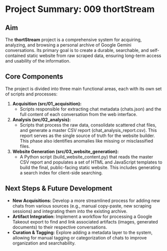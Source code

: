 # **Project Summary: 009 thortStream**

## **Aim**

The **thortStream** project is a comprehensive system for acquiring, analyzing, and browsing a personal archive of Google Gemini conversations. Its primary goal is to create a durable, searchable, and self-contained static website from raw scraped data, ensuring long-term access and usability of the information.

## **Core Components**

The project is divided into three main functional areas, each with its own set of scripts and processes:

1. **Acquisition (src/01\_acquisition):**  
   * Scripts responsible for extracting chat metadata (chats.json) and the full content of each conversation from the web interface.  
2. **Analysis (src/02\_analysis):**  
   * Scripts that process the raw data, consolidate scattered chat files, and generate a master CSV report (chat\_analysis\_report.csv). This report serves as the single source of truth for the website builder. This phase also identifies anomalies like missing or misclassified files.  
3. **Website Generation (src/03\_website\_generation):**  
   * A Python script (build\_website\_content.py) that reads the master CSV report and populates a set of HTML and JavaScript templates to build the final, public-facing static website. This includes generating a search index for client-side searching.

## **Next Steps & Future Development**

* **New Acquisitions:** Develop a more streamlined process for adding new chats from various sources (e.g., manual copy-paste, new scraping sessions) and integrating them into the existing archive.  
* **Artifact Integration:** Implement a workflow for processing a Google Takeout export to find and link associated artifacts (images, generated documents) to their respective conversations.  
* **Curation & Tagging:** Explore adding a metadata layer to the system, allowing for manual tagging or categorization of chats to improve organization and searchability.